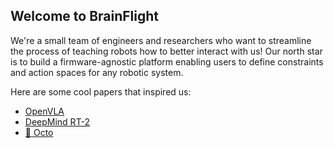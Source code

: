 ## Welcome to BrainFlight 
We're a small team of engineers and researchers who want to streamline the process of teaching robots how to better interact with us! 
Our north star is to build a firmware-agnostic platform enabling users to define constraints and action spaces for any robotic system.

Here are some cool papers that inspired us:
- <a href="https://openvla.github.io/">OpenVLA</a>
- <a href="https://deepmind.google/discover/blog/rt-2-new-model-translates-vision-and-language-into-action/">DeepMind RT-2</a>
- <a href="https://octo-models.github.io/">🐙 Octo</a>

<!--

**Here are some ideas to get you started:**

🙋‍♀️ A short introduction - what is your organization all about?
🌈 Contribution guidelines - how can the community get involved?
👩‍💻 Useful resources - where can the community find your docs? Is there anything else the community should know?
🍿 Fun facts - what does your team eat for breakfast?
🧙 Remember, you can do mighty things with the power of [Markdown](https://docs.github.com/github/writing-on-github/getting-started-with-writing-and-formatting-on-github/basic-writing-and-formatting-syntax)
-->
